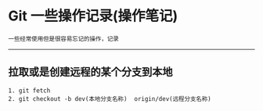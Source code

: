 # Git 一些操作记录(操作笔记)
    一些经常使用但是很容易忘记的操作，记录

-----

## 拉取或是创建远程的某个分支到本地

```
1. git fetch
2. git checkout -b dev(本地分支名称)  origin/dev(远程分支名称)
```
